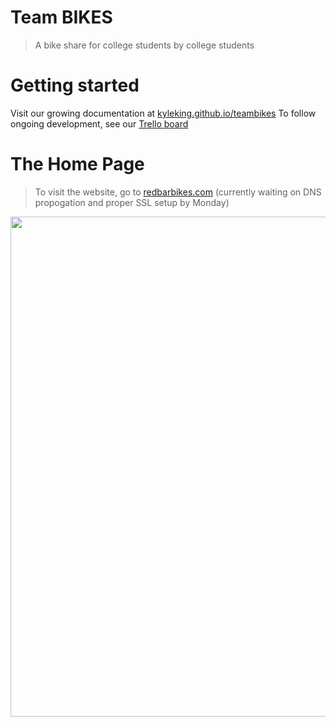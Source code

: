 Team BIKES
==========
> A bike share for college students by college students

# Getting started

Visit our growing documentation at [kyleking.github.io/teambikes](http://kyleking.github.io/teambikes)
To follow ongoing development, see our [Trello board](https://trello.com/b/iNYyD0BJ/team-bikes)

# The Home Page
> To visit the website, go to [redbarbikes.com](https://redbarbikes.com) (currently waiting on DNS propogation and proper SSL setup by Monday)

<p align="center">
  <a href="http://teambikes.me">
    <img width="800" height=auto src="/README/Website.png">
  </a>
</p>
